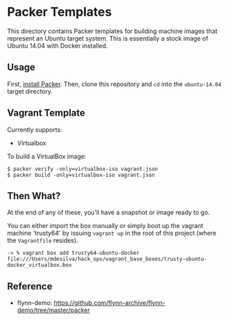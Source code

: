 # Packer Templates

This directory contains Packer templates for building machine images that
represent an Ubuntu target system. This is essentially a stock image
of Ubuntu 14.04 with Docker installed.

## Usage

First, [install Packer](http://www.packer.io/intro/getting-started/setup.html).
Then, clone this repository and `cd` into the `ubuntu-14.04` target
directory.

## Vagrant Template

Currently supports:
 * Virtualbox

To build a VirtualBox image:

```
$ packer verify -only=virtualbox-iso vagrant.json
$ packer build -only=virtualbox-iso vagrant.json
```

## Then What?

At the end of any of these, you'll have a snapshot or image ready to go.

You can either import the box manually or simply boot up the vagrant
machine 'trusty64' by issuing `vagrant up` in the root of this project
(where the `Vagrantfile` resides).

```
-> % vagrant box add trusty64-ubuntu-docker file:///Users/mdesilva/hack_ops/vagrant_base_boxes/trusty-ubuntu-docker_virtualbox.box
```

## Reference

* flynn-demo: https://github.com/flynn-archive/flynn-demo/tree/master/packer
